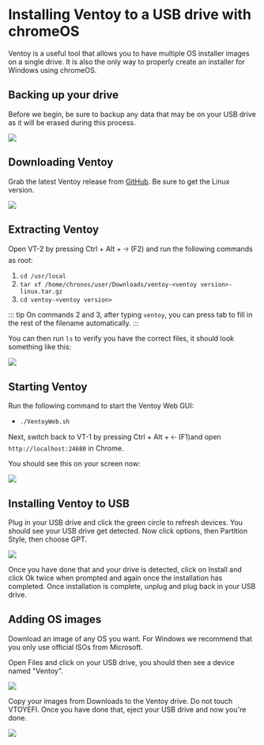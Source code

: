 # Installing Ventoy to a USB drive with chromeOS

Ventoy is a useful tool that allows you to have multiple OS installer images on a single drive. It is also the only way to properly create an installer for Windows using chromeOS.

## Backing up your drive

Before we begin, be sure to backup any data that may be on your USB drive as it will be erased during this process.

<img src="/ventoy/backup.png">

## Downloading Ventoy

Grab the latest Ventoy release from [GitHub](https://github.com/ventoy/Ventoy/releases). Be sure to get the Linux version.

<img src="/ventoy/download.png">

## Extracting Ventoy

Open VT-2 by pressing Ctrl + Alt + 🡢 (F2) and run the following commands as root:

1. `cd /usr/local`
2. `tar xf /home/chronos/user/Downloads/ventoy-<ventoy version>-linux.tar.gz`
3. `cd ventoy-<ventoy version>`

::: tip
On commands 2 and 3, after typing `ventoy`, you can press tab to fill in the rest of the filename automatically.
:::

You can then run `ls` to verify you have the correct files, it should look something like this:

<img src="/ventoy/extract.png">

## Starting Ventoy

Run the following command to start the Ventoy Web GUI:
* `./VentoyWeb.sh`

Next, switch back to VT-1 by pressing Ctrl + Alt + 🡠 (F1)and open `http://localhost:24680` in Chrome.

You should see this on your screen now:

<img src="/ventoy/ventoy.png">

## Installing Ventoy to USB

Plug in your USB drive and click the green circle to refresh devices. You should see your USB drive get detected. Now click options, then Partition Style, then choose GPT.

<img src="/ventoy/gpt.png">

Once you have done that and your drive is detected, click on Install and click Ok twice when prompted and again once the installation has completed. Once installation is complete, unplug and plug back in your USB drive.

## Adding OS images

Download an image of any OS you want. For Windows we recommend that you only use official ISOs from Microsoft.

Open Files and click on your USB drive, you should then see a device named "Ventoy".

<img src="/ventoy/ventoy-drive.png">

Copy your images from Downloads to the Ventoy drive. Do not touch VTOYEFI. Once you have done that, eject your USB drive and now you're done.

<img src="/ventoy/isos.png">
